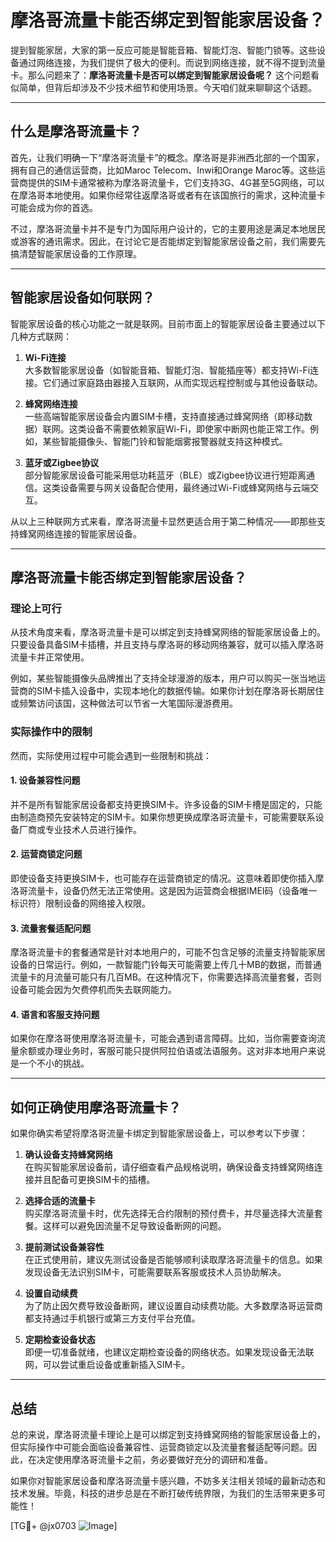 # 摩洛哥流量卡能否绑定到智能家居设备？

提到智能家居，大家的第一反应可能是智能音箱、智能灯泡、智能门锁等。这些设备通过网络连接，为我们提供了极大的便利。而说到网络连接，就不得不提到流量卡。那么问题来了：**摩洛哥流量卡是否可以绑定到智能家居设备呢？** 这个问题看似简单，但背后却涉及不少技术细节和使用场景。今天咱们就来聊聊这个话题。

---

## 什么是摩洛哥流量卡？

首先，让我们明确一下“摩洛哥流量卡”的概念。摩洛哥是非洲西北部的一个国家，拥有自己的通信运营商，比如Maroc Telecom、Inwi和Orange Maroc等。这些运营商提供的SIM卡通常被称为摩洛哥流量卡，它们支持3G、4G甚至5G网络，可以在摩洛哥本地使用。如果你经常往返摩洛哥或者有在该国旅行的需求，这种流量卡可能会成为你的首选。

不过，摩洛哥流量卡并不是专门为国际用户设计的，它的主要用途是满足本地居民或游客的通讯需求。因此，在讨论它是否能绑定到智能家居设备之前，我们需要先搞清楚智能家居设备的工作原理。

---

## 智能家居设备如何联网？

智能家居设备的核心功能之一就是联网。目前市面上的智能家居设备主要通过以下几种方式联网：

1. **Wi-Fi连接**  
   大多数智能家居设备（如智能音箱、智能灯泡、智能插座等）都支持Wi-Fi连接。它们通过家庭路由器接入互联网，从而实现远程控制或与其他设备联动。

2. **蜂窝网络连接**  
   一些高端智能家居设备会内置SIM卡槽，支持直接通过蜂窝网络（即移动数据）联网。这类设备不需要依赖家庭Wi-Fi，即使家中断网也能正常工作。例如，某些智能摄像头、智能门铃和智能烟雾报警器就支持这种模式。

3. **蓝牙或Zigbee协议**  
   部分智能家居设备可能采用低功耗蓝牙（BLE）或Zigbee协议进行短距离通信。这类设备需要与网关设备配合使用，最终通过Wi-Fi或蜂窝网络与云端交互。

从以上三种联网方式来看，摩洛哥流量卡显然更适合用于第二种情况——即那些支持蜂窝网络连接的智能家居设备。

---

## 摩洛哥流量卡能否绑定到智能家居设备？

### 理论上可行

从技术角度来看，摩洛哥流量卡是可以绑定到支持蜂窝网络的智能家居设备上的。只要设备具备SIM卡插槽，并且支持与摩洛哥的移动网络兼容，就可以插入摩洛哥流量卡并正常使用。

例如，某些智能摄像头品牌推出了支持全球漫游的版本，用户可以购买一张当地运营商的SIM卡插入设备中，实现本地化的数据传输。如果你计划在摩洛哥长期居住或频繁访问该国，这种做法可以节省一大笔国际漫游费用。

### 实际操作中的限制

然而，实际使用过程中可能会遇到一些限制和挑战：

#### 1. **设备兼容性问题**
   并不是所有智能家居设备都支持更换SIM卡。许多设备的SIM卡槽是固定的，只能由制造商预先安装特定的SIM卡。如果你想更换成摩洛哥流量卡，可能需要联系设备厂商或专业技术人员进行操作。

#### 2. **运营商锁定问题**
   即使设备支持更换SIM卡，也可能存在运营商锁定的情况。这意味着即使你插入摩洛哥流量卡，设备仍然无法正常使用。这是因为运营商会根据IMEI码（设备唯一标识符）限制设备的网络接入权限。

#### 3. **流量套餐适配问题**
   摩洛哥流量卡的套餐通常是针对本地用户的，可能不包含足够的流量支持智能家居设备的日常运行。例如，一款智能门铃每天可能需要上传几十MB的数据，而普通流量卡的月流量可能只有几百MB。在这种情况下，你需要选择高流量套餐，否则设备可能会因为欠费停机而失去联网能力。

#### 4. **语言和客服支持问题**
   如果你在摩洛哥使用摩洛哥流量卡，可能会遇到语言障碍。比如，当你需要查询流量余额或办理业务时，客服可能只提供阿拉伯语或法语服务。这对非本地用户来说是一个不小的挑战。

---

## 如何正确使用摩洛哥流量卡？

如果你确实希望将摩洛哥流量卡绑定到智能家居设备上，可以参考以下步骤：

1. **确认设备支持蜂窝网络**  
   在购买智能家居设备前，请仔细查看产品规格说明，确保设备支持蜂窝网络连接并且配备可更换SIM卡的插槽。

2. **选择合适的流量卡**  
   购买摩洛哥流量卡时，优先选择无合约限制的预付费卡，并尽量选择大流量套餐。这样可以避免因流量不足导致设备断网的问题。

3. **提前测试设备兼容性**  
   在正式使用前，建议先测试设备是否能够顺利读取摩洛哥流量卡的信息。如果发现设备无法识别SIM卡，可能需要联系客服或技术人员协助解决。

4. **设置自动续费**  
   为了防止因欠费导致设备断网，建议设置自动续费功能。大多数摩洛哥运营商都支持通过手机银行或第三方支付平台充值。

5. **定期检查设备状态**  
   即便一切准备就绪，也建议定期检查设备的网络状态。如果发现设备无法联网，可以尝试重启设备或重新插入SIM卡。

---

## 总结

总的来说，摩洛哥流量卡理论上是可以绑定到支持蜂窝网络的智能家居设备上的，但实际操作中可能会面临设备兼容性、运营商锁定以及流量套餐适配等问题。因此，在决定使用摩洛哥流量卡之前，务必要做好充分的调研和准备。

如果你对智能家居设备和摩洛哥流量卡感兴趣，不妨多关注相关领域的最新动态和技术发展。毕竟，科技的进步总是在不断打破传统界限，为我们的生活带来更多可能性！

[TG💪+ @jx0703 ![Image](https://github.com/user-attachments/assets/dbca1d08-cadb-493c-b0ec-ad6f7a83f270)]
